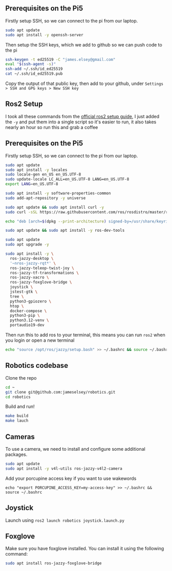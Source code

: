 ## Prerequisites on the Pi5

Firstly setup SSH, so we can connect to the pi from our laptop.
```bash
sudo apt update
sudo apt install -y openssh-server
```

Then setup the SSH keys, which we add to github so we can push code to the pi
```bash
ssh-keygen -t ed25519 -C "james.elsey@gmail.com"
eval "$(ssh-agent -s)"
ssh-add ~/.ssh/id_ed25519
cat ~/.ssh/id_ed25519.pub 
```
Copy the output of that public key, then add to your github, under `Settings > SSH and GPG keys > New SSH key`



## Ros2 Setup

I took all these commands from the [official ros2 setup guide](https://docs.ros.org/en/jazzy/Installation/Ubuntu-Install-Debs.html), I just added the `-y` and put them into a single script so it's easier to run, it also takes nearly an hour so run this and grab a coffee

Prerequisites on the Pi5
----
Firstly setup SSH, so we can connect to the pi from our laptop.
```bash
sudo apt update 
sudo apt install -y locales
sudo locale-gen en_US en_US.UTF-8
sudo update-locale LC_ALL=en_US.UTF-8 LANG=en_US.UTF-8
export LANG=en_US.UTF-8

sudo apt install -y software-properties-common
sudo add-apt-repository -y universe

sudo apt update && sudo apt install curl -y
sudo curl -sSL https://raw.githubusercontent.com/ros/rosdistro/master/ros.key -o /usr/share/keyrings/ros-archive-keyring.gpg

echo "deb [arch=$(dpkg --print-architecture) signed-by=/usr/share/keyrings/ros-archive-keyring.gpg] http://packages.ros.org/ros2/ubuntu $(. /etc/os-release && echo $UBUNTU_CODENAME) main" | sudo tee /etc/apt/sources.list.d/ros2.list > /dev/null

sudo apt update && sudo apt install -y ros-dev-tools

sudo apt update
sudo apt upgrade -y

sudo apt install -y \
  ros-jazzy-desktop \
  '~nros-jazzy-rqt*' \
  ros-jazzy-teleop-twist-joy \
  ros-jazzy-tf-transformations \
  ros-jazzy-xacro \
  ros-jazzy-foxglove-bridge \
  joystick \
  jstest-gtk \
  tree \
  python3-gpiozero \
  htop \
  docker-compose \
  python3-pip \
  python3.12-venv \
  portaudio19-dev

```

Then run this to add ros to your terminal, this means you can run `ros2` when you login or open a new terminal
```bash
echo "source /opt/ros/jazzy/setup.bash" >> ~/.bashrc && source ~/.bashrc
```

## Robotics codebase 


Clone the repo
```bash
cd ~
git clone git@github.com:jameselsey/robotics.git
cd robotics
```

Build and run!
```bash
make build
make lauch
```

## Cameras

To use a camera, we need to install and configure some additional packages.

```bash
sudo apt update
sudo apt install -y v4l-utils ros-jazzy-v4l2-camera
```

Add your porcupine access key if you want to use wakewords
```
echo "export PORCUPINE_ACCESS_KEY=my-access-key" >> ~/.bashrc && source ~/.bashrc
```
## Joystick

Launch using `ros2 launch robotics joystick.launch.py`

## Foxglove

Make sure you have foxglove installed. You can install it using the following command:
```bash
sudo apt install ros-jazzy-foxglove-bridge
```
